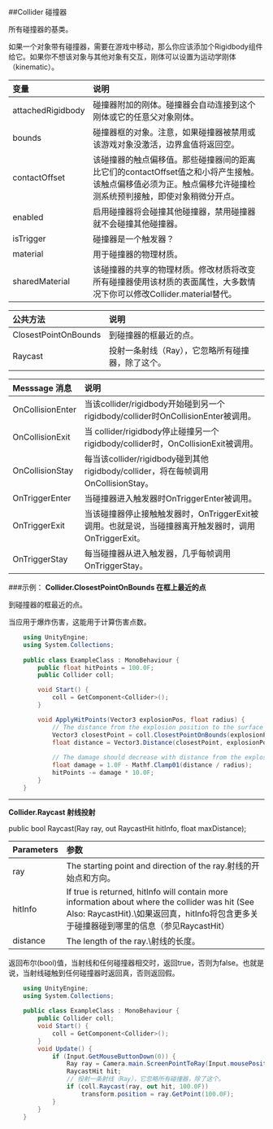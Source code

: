 ##Collider 碰撞器

所有碰撞器的基类。

如果一个对象带有碰撞器，需要在游戏中移动，那么你应该添加个Rigidbody组件给它。如果你不想该对象与其他对象有交互，刚体可以设置为运动学刚体（kinematic）。


|变量|说明|
|:--|:--|
|attachedRigidbody|碰撞器附加的刚体。碰撞器会自动连接到这个刚体或它的任意父对象刚体。|
|bounds|碰撞器框的对象。注意，如果碰撞器被禁用或该游戏对象没激活，边界盒值将返回空。|
|contactOffset|该碰撞器的触点偏移值。那些碰撞器间的距离比它们的contactOffset值之和小将产生接触。该触点偏移值必须为正。触点偏移允许碰撞检测系统预判接触，即使对象稍微分开点。|
|enabled|启用碰撞器将会碰撞其他碰撞器，禁用碰撞器就不会碰撞其他碰撞器。|
|isTrigger|碰撞器是一个触发器？|
|material|用于碰撞器的物理材质。|
|sharedMaterial|该碰撞器的共享的物理材质。修改材质将改变所有碰撞器使用该材质的表面属性，大多数情况下你可以修改Collider.material替代。|


|公共方法|说明|
|:--|:--|
|ClosestPointOnBounds|到碰撞器的框最近的点。|
|Raycast|投射一条射线（Ray），它忽略所有碰撞器，除了这个。|

|Messsage 消息|说明|
|:--|:--|
|OnCollisionEnter|当该collider/rigidbody开始碰到另一个rigidbody/collider时OnCollisionEnter被调用。|
|OnCollisionExit|当 collider/rigidbody停止碰撞另一个 rigidbody/collider时，OnCollisionExit被调用。|
|OnCollisionStay|每当该collider/rigidbody碰到其他rigidbody/collider，将在每帧调用OnCollisionStay。|
|OnTriggerEnter|当碰撞器进入触发器时OnTriggerEnter被调用。|
|OnTriggerExit|当该碰撞器停止接触触发器时，OnTriggerExit被调用。也就是说，当碰撞器离开触发器时，调用OnTriggerExit。|
|OnTriggerStay|每当碰撞器从进入触发器，几乎每帧调用OnTriggerStay。|

###示例：
**Collider.ClosestPointOnBounds 在框上最近的点**

到碰撞器的框最近的点。

当应用于爆炸伤害，这能用于计算伤害点数。

```csharp
    using UnityEngine;
    using System.Collections;
 
    public class ExampleClass : MonoBehaviour {
        public float hitPoints = 100.0F;
        public Collider coll;

        void Start() {
            coll = GetComponent<Collider>();
        }

        void ApplyHitPoints(Vector3 explosionPos, float radius) {
            // The distance from the explosion position to the surface of the collider.
            Vector3 closestPoint = coll.ClosestPointOnBounds(explosionPos);
            float distance = Vector3.Distance(closestPoint, explosionPos);
 
            // The damage should decrease with distance from the explosion.
            float damage = 1.0F - Mathf.Clamp01(distance / radius);
            hitPoints -= damage * 10.0F;
        }
    }
```

---

**Collider.Raycast 射线投射**

public bool Raycast(Ray ray, out RaycastHit hitInfo, float maxDistance);

|Parameters|参数|
|:--|:--|
|ray|The starting point and direction of the ray.射线的开始点和方向。|
|hitInfo|If true is returned, hitInfo will contain more information about where the collider was hit (See Also: RaycastHit).\\如果返回真，hitInfo将包含更多关于碰撞器碰到哪里的信息（参见RaycastHit）|
|distance|The length of the ray.\\射线的长度。|


返回布尔(bool)值，当射线和任何碰撞器相交时，返回true，否则为false。也就是说，当射线碰触到任何碰撞器时返回真，否则返回假。

```csharp
    using UnityEngine;
    using System.Collections;
 
    public class ExampleClass : MonoBehaviour {
        public Collider coll;
        void Start() {
            coll = GetComponent<Collider>();
        }
        void Update() {
            if (Input.GetMouseButtonDown(0)) {
                Ray ray = Camera.main.ScreenPointToRay(Input.mousePosition);
                RaycastHit hit;
                // 投射一条射线（Ray），它忽略所有碰撞器，除了这个。
                if (coll.Raycast(ray, out hit, 100.0F))
                    transform.position = ray.GetPoint(100.0F);
            }
        }
    }
```